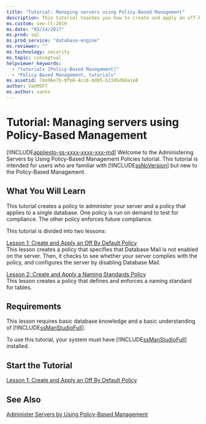 ```yaml
---
title: "Tutorial: Managing servers using Policy-Based Management"
description: This tutorial teaches you how to create and apply an off-by-default policy, and a naming-standards policy.
ms.custom: seo-lt-2019
ms.date: "03/14/2017"
ms.prod: sql
ms.prod_service: "database-engine"
ms.reviewer: ""
ms.technology: security
ms.topic: conceptual
helpviewer_keywords: 
  - "tutorials [Policy-Based Management]"
  - "Policy-Based Management, tutorials"
ms.assetid: 7de96e7b-9fb8-4cc8-8d85-61345d68a1e8
author: VanMSFT
ms.author: vanto
---
```

# Tutorial: Managing servers using Policy-Based Management
[!INCLUDE[appliesto-ss-xxxx-xxxx-xxx-md](../../includes/appliesto-ss-xxxx-xxxx-xxx-md.md)]
Welcome to the Administering Servers by Using Policy-Based Management Policies tutorial. This tutorial is intended for users who are familiar with [!INCLUDE[ssNoVersion](../../includes/ssnoversion-md.md)] but new to the Policy-Based Management.  
  
## What You Will Learn  
This tutorial creates a policy to administer your server and a policy that applies to a single database. One policy is run on demand to test for compliance. The other policy enforces future compliance.  
  
This tutorial is divided into two lessons:  
  
[Lesson 1: Create and Apply an Off By Default Policy](../../relational-databases/policy-based-management/lesson-1-create-and-apply-an-off-by-default-policy.md)  
This lesson creates a policy that specifies that Database Mail is not enabled on the server. Then, it checks to see whether your server complies with the policy, and configures the server by disabling Database Mail.  
  
[Lesson 2: Create and Apply a Naming Standards Policy](../../relational-databases/policy-based-management/lesson-2-create-and-apply-a-naming-standards-policy.md)  
This lesson creates a policy that defines and enforces a naming standard for tables.  
  
## Requirements  
This lesson requires basic database knowledge and a basic understanding of [!INCLUDE[ssManStudioFull](../../includes/ssmanstudiofull-md.md)].  
  
To use this tutorial, your system must have [!INCLUDE[ssManStudioFull](../../includes/ssmanstudiofull-md.md)] installed.  
  
## Start the Tutorial  
[Lesson 1: Create and Apply an Off By Default Policy](../../relational-databases/policy-based-management/lesson-1-create-and-apply-an-off-by-default-policy.md)  
  
## See Also  
[Administer Servers by Using Policy-Based Management](../../relational-databases/policy-based-management/administer-servers-by-using-policy-based-management.md)  
  
  
  
